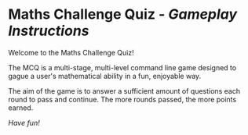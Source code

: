 # Maths Challenge Quiz - _Gameplay Instructions_

Welcome to the Maths Challenge Quiz!

The MCQ is a multi-stage, multi-level command line game designed to gague a user's mathematical ability in a fun, enjoyable way.

The aim of the game is to answer a sufficient amount of questions each round to pass and continue. The more rounds passed, the more points earned.

_Have fun!_
